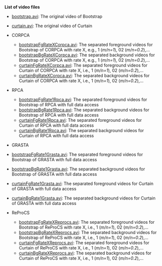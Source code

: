 
**List of video files**

- [bootstrap.avi](https://github.com/huynhlvd/corpca/blob/master/videos/bootstrap.avi?raw=true): The original video of Bootstrap
- [curtain.avi](https://github.com/huynhlvd/corpca/blob/master/videos/curtain.avi?raw=true): The original video of Curtain

- CORPCA
  - [bootstrapFgRateXCorpca.avi](): The separated foreground videos for Bootstrap of CORPCA with rate X, e.g., 1 (_m/n=1_), 02 (_m/n=0.2_),...
  - [bootstrapBgRateXCorpca.avi](): The separated background videos for Bootstrap of CORPCA with rate X, e.g., 1 (_m/n=1_), 02 (_m/n=0.2_),...
  - [curtainFgRateXCorpca.avi](): The separated foreground videos for Curtain of CORPCA with rate X, i.e., 1 (_m/n=1_), 02 (_m/n=0.2_),...
  - [curtainBgRateXCorpca.avi](): The separated background videos for Curtain of CORPCA with rate X, i.e., 1 (_m/n=1_), 02 (_m/n=0.2_),...
  
- RPCA
  - [bootstrapFgRate1Rpca.avi](): The separated foreground videos for Bootstrap of RPCA with full data access
  - [bootstrapBgRate1Rpca.avi](): The separated background videos for Bootstrap of RPCA with full data access
  - [curtainFgRate1Rpca.avi](): The separated foreground videos for Curtain of RPCA with full data access
  - [curtainBgRate1Rpca.avi](): The separated background videos for Curtain of RPCA with full data access
  
 - GRASTA
  - [bootstrapFgRate1Grasta.avi](): The separated foreground videos for Bootstrap of GRASTA with full data access
  - [bootstrapBgRate1Grasta.avi](): The separated background videos for Bootstrap of GRASTA with full data access
  - [curtainFgRate1Grasta.avi](): The separated foreground videos for Curtain of GRASTA with full data access
  - [curtainBgRate1Grasta.avi](): The separated background videos for Curtain of GRASTA with full data access

- ReProCS
  - [bootstrapFgRateXReprocs.avi](): The separated foreground videos for Bootstrap of ReProCS with rate X, i.e., 1 (_m/n=1_), 02 (_m/n=0.2_),...
  - [bootstrapBgRateXReprocs.avi](): The separated background videos for Bootstrap of ReProCS with rate X, i.e., 1 (_m/n=1_), 02 (_m/n=0.2_),...
  - [curtainFgRateXReprocs.avi](): The separated foreground videos for Curtain of ReProCS with rate X, i.e., 1 (_m/n=1_), 02 (_m/n=0.2_),...
  - [curtainBgRateXReprocs.avi](): The separated background videos for Curtain of ReProCS with rate X, i.e., 1 (_m/n=1_), 02 (_m/n=0.2_),...
